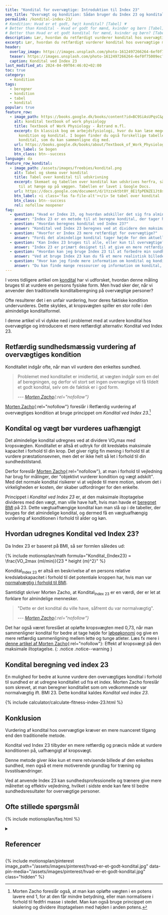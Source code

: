 ```yaml
---
title: "Kondital for overvægtige: Introduktion til Index 23"
seo_title: "Overvægt og kondition: Sådan bruger du Index 23 og kondital"
permalink: /kondital-index-23/
# Kondition: Hvad er et godt, højt kondital? [Tabel] 💗
# Better than Kondital - Hvad er godt for mænd, kvinder og børn [Tabel] »
# Better than Hvad er et godt kondital for mænd, kvinder og børn? [Tabel]
description: Lær, hvordan du retfærdigt vurderer kondital hos overvægtige med Index 23. Undgå unfair målinger og få en mere præcis vurdering af konditionen.
excerpt: Lær, hvordan du retfærdigt vurderer kondital hos overvægtige med Index 23. Undgå unfair målinger og få en mere præcis vurdering af konditionen.
header:
  overlay_image: https://images.unsplash.com/photo-1612497266264-6ef0f75009ec?ixlib=rb-4.0.3&ixid=M3wxMjA3fDB8MHxwaG90by1wYWdlfHx8fGVufDB8fHx8fA%3D%3D&auto=format&fit=crop&h=630&w=1200&q=60
  teaser: https://images.unsplash.com/photo-1612497266264-6ef0f75009ec?ixlib=rb-4.0.3&ixid=M3wxMjA3fDB8MHxwaG90by1wYWdlfHx8fGVufDB8fHx8fA%3D%3D&fit=crop&h=630&w=1200&q=60
  caption: Kondital ved Index 23
last_modified_at: 2024-04-09T04:46:02+02:00
toc: true
category:
  - Kondition
tags:
  - beregner
  - kondition
  - tabel
  - kondital
popular: true
feature_row:
  - image_path: https://books.google.dk/books/content?id=BC9SiAsUPqsC&printsec=frontcover&img=1&zoom=1&edge=curl&imgtk=AFLRE70NFS4lEU6whWCqlyrgOGErL5OJe7YUn-qJQJ5_NuL_euKqiLC3Uf1qDPx-lSIhDDhVIpgexBiz5cdAiKXbtccrKfOlel8OTdj9EgWhSXwkff-qWaHaQt5WU1MvzRP65Jcjll3V
    alt: kondital textbook of work physiology
    title: Textbook of Work Physiology - Åstrand m.fl.
    excerpt: En klassisk bog om arbejdsfysiologi, hvor du kan læse meget mere om
      kondition og kondital. I bogen finder du også forskellige tabeller over
      kondital, som du kan sammenligne dig med.
    url: https://books.google.dk/books/about/Textbook_of_Work_Physiology.html?id=BC9SiAsUPqsC&redir_esc=y
    btn_label: Se bogen
    btn_class: btn--success
language: da
feature_row_kondital:
  - image_path: /assets/images/freebies/kondital.png
    alt: Tabel og skema over kondital
    title: Tabel over kondital til udskrivning
    excerpt: Skemaet og tabellen over kondital kan udskrives herfra, så den er lige
      til at hænge op på væggen. Tabellen er lavet i Google Docs.
    url: https://docs.google.com/document/d/1Yzzxktbt0Y_8E1fpPENZE1Jt8s6-8jkojvBCI7hpLic/copy?usp=sharing
    btn_label: <i class='fas fa-file-alt'></i> Se tabel over kondital
    btn_class: btn--success
    rel: nofollow noopener
faq:
  - question: "Hvad er Index 23, og hvordan adskiller det sig fra almindeligt kondital?"
    answer: "Index 23 er en metode til at beregne kondital, der tager højde for overvægt. I modsætning til det almindelige kondital, hvor vægten direkte påvirker resultatet, beregner Index 23 konditallet, som hvis personen havde et BMI på 23. Dette giver en mere retfærdig vurdering af konditionen uafhængigt af overvægt."
  - question: "Hvordan beregnes kondital ved Index 23?"
    answer: "Kondital ved Index 23 beregnes ved at dividere den maksimale iltoptagelse (VO₂max) med den vægt, personen ville have haft ved et BMI på 23. Formlen er: Kondital<sub>Index 23</sub> = VO₂max / (23 * højde²). Dette giver et kondital, der er uafhængigt af den aktuelle vægt."
  - question: "Hvorfor er Index 23 mere retfærdigt for overvægtige?"
    answer: "Fordi det almindelige kondital tager højde for den aktuelle vægt, vil overvægtige typisk få et lavere kondital, selvom deres kredsløb er i god form. Index 23 fjerner denne vægtbias og giver en mere retvisende vurdering af den faktiske kondition."
  - question: "Kan Index 23 bruges til alle, eller kun til overvægtige?"
    answer: "Index 23 er primært designet til at give en mere retfærdig vurdering af kondital hos overvægtige. Men det kan i princippet bruges til alle, der ønsker at se deres kondital i forhold til en normalvægt."
  - question: "Hvordan kan jeg bruge Index 23 til at forbedre min sundhed?"
    answer: "Ved at bruge Index 23 kan du få et mere realistisk billede af din kondition. Dette kan motivere dig til at træne og forbedre din kondition, uanset din nuværende vægt. Det er også et nyttigt værktøj for sundhedsprofessionelle til at give mere målrettet rådgivning."
  - question: "Hvor kan jeg finde mere information om kondital og konditionstræning?"
    answer: "Du kan finde mange ressourcer og information om kondital, konditionstræning og relaterede emner her på vores side. Vi har artikler om [kondition, kredsløb og konditionstræning](/kondition/) og en [oversigt over konditionstests](/kondition/tests/)."
---
```


I vores tidligere artikel om [kondital](/kondital/) har vi udforsket, hvordan denne måling bruges til at vurdere en persons fysiske form. Men hvad sker der, når vi anvender den traditionelle konditalberegning på overvægtige personer?

Ofte resulterer det i en unfair vurdering, hvor deres faktiske kondition undervurderes. Dette skyldes, at kropsvægten spiller en stor rolle i den almindelige konditalformel.

I denne artikel vil vi dykke ned i problemet med at vurdere kondital hos overvægtige og introducere et mere retfærdigt alternativ: Kondital ved Index 23.

## Retfærdig sundhedsmæssig vurdering af overvægtiges kondition

Konditallet indgår ofte, når man vil vurdere den enkeltes sundhed.

> Problemet med konditallet er imidlertid, at vægten indgår som en del af beregningen, og derfor vil stort set ingen overvægtige vil få tildelt et godt kondital, selv om de faktisk er i god form.
>
> --- <cite>[Morten Zacho](https://web.archive.org/web/20100131082019/http://www.motion-online.dk/konditionstraening/testning/retfaerdig_vurdering_af_overvaegtiges_kondition/){:rel="nofollow"}</cite>

[Morten Zacho](https://web.archive.org/web/20090207083616/http://www.motion-online.dk/konditionstraening/testning/retfaerdig_vurdering_af_overvaegtiges_kondition/){:rel="nofollow"} foreslår i Retfærdig vurdering af overvægtiges kondition at bruge princippet om *Kondital ved Index 23*.[^note]

[^note]: Morten Zacho foreslår også, at man kan opløfte vægten i en potens lavere end 1, for at den får mindre betydning, eller man normalisere i forhold til fedtfri masse i stedet. Man kan også bruge princippet om skalering og dividere iltoptagelsen med højden i anden potens.

## Kondital og vægt bør vurderes uafhængigt

Det almindelige kondital udregnes ved at dividere VO₂max med kropsvægten. Konditallet er altså et udtryk for dit kredsløbs maksimale kapacitet i forhold til din krop. Det giver rigtig fin mening i forhold til at vurdere præstationsevnen, men det er ikke helt så let i forhold til din sundhedstilstand.

Derfor foreslår [Morten Zacho](https://web.archive.org/web/20100131082019/http://www.motion-online.dk/konditionstraening/testning/retfaerdig_vurdering_af_overvaegtiges_kondition/){:rel="nofollow"}, at man i forhold til vejledning har brug for målinger, der <q>objektivt vurderer kondition og vægt adskilt</q>. Med det normale kondital risikerer vi at vejlede til mere motion, selvom det i virkeligheden er kosten, der skaber udfordringer for den enkelte.

Princippet i *Kondital ved Index 23* er, at den maksimale iltoptagelse divideres med den vægt, man ville have haft, hvis man havde et [beregnet BMI](/bmi-beregner/) på 23. Dette vægtuafhængige kondital kan man slå op i de tabeller, der bruges for det almindelige kondital, og dermed få en vægtuafhængig vurdering af konditionen i forhold til alder og køn.

## Hvordan udregnes Kondital ved Index 23?

Da Index 23 er baseret på BMI, så ser formlen således ud:

{% include motionsplan/math formula="Kondital_{Index23} = \frac{VO_2max (ml/min)}{23 * height (m)^2}" %}

Kondital<sub>Index 23</sub> er altså en beskrivelse af en persons relative kredsløbskapacitet i forhold til det potentiale kroppen har, hvis man var [normalvægtig i forhold til BMI](/bmi/).

Samtidigt skriver Morten Zacho, at Kondital<sub>Index 23</sub> er en værdi, der er let at forklare for almindelige mennesker.

> "Dette er det kondital du ville have, såfremt du var normalvægtig".
>
> --- <cite>[Morten Zacho](https://web.archive.org/web/20090207083616/http://www.motion-online.dk/konditionstraening/testning/retfaerdig_vurdering_af_overvaegtiges_kondition/){:rel="nofollow"}</cite>

Det har også været foreslået at opløfte kropsvægten med 0,73, når man sammenligner kondital for bedre at tage højde for [løbeøkonomi](/lobeokonomi/) og give en mere retfærdig sammenligning mellem lette og tunge atleter. Læs fx mere i [denne artikel af Morten Zacho](https://web.archive.org/web/20130605152402/http://www.motion-online.dk/konditionstraening/kondition_-_artikler/effekt_af_kropsvaegt_paa_den_maksimale_iltoptagelse/){:rel="nofollow"}: Effekt af kropsvægt på den maksimale iltoptagelse.
{: .notice .notice--warning }

## Kondital beregning ved index 23

En mulighed for bedre at kunne vurdere den overvægtiges kondital i forhold til sundhed er at udregne konditallet ud fra et index. Morten Zacho foreslår som skrevet, at man beregner konditallet som om vedkommende var normalvægtig ift. BMI 23. Dette kondital kaldes *Kondital ved index 23*.

{% include calculator/calculate-fitness-index-23.html %}

## Konklusion

Vurdering af kondital hos overvægtige kræver en mere nuanceret tilgang end den traditionelle metode.

Kondital ved Index 23 tilbyder en mere retfærdig og præcis måde at vurdere konditionen på, uafhængigt af kropsvægt. 

Denne metode giver ikke kun et mere retvisende billede af den enkeltes sundhed, men også et mere motiverende grundlag for træning og livsstilsændringer.

Ved at anvende Index 23 kan sundhedsprofessionelle og trænere give mere målrettet og effektiv vejledning, hvilket i sidste ende kan føre til bedre sundhedsresultater for overvægtige personer.

## Ofte stillede spørgsmål

{% include motionsplan/faq.html %}

<details markdown="1" class="references">
  <summary><h2 id="references">Referencer</h2></summary>

{% include feature_row type="left" %}

* Shvartz, E., og R. C. Reibold. 1990. “Aerobic Fitness Norms for Males and Females Aged 6 to 75 Years: A Review”. Aviation, Space, and Environmental Medicine 61 (1): 3–11.
* Astrand, I. 1960. “Aerobic Work Capacity in Men and Women with Special Reference to Age”. Acta Physiologica Scandinavica. Supplementum 49 (169): 1–92. <https://pubmed.ncbi.nlm.nih.gov/13794892/>
</details>

{% include motionsplan/pinterest image_path="/assets/images/pinterest/hvad-er-et-godt-kondital.jpg" data-pin-media="/assets/images/pinterest/hvad-er-et-godt-kondital.jpg" class="hidden" %}
